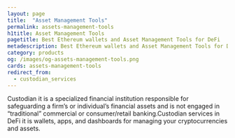 ```yaml
---
layout: page
title:  "Asset Management Tools"
permalink: assets-management-tools
h1title: Asset Management Tools
pagetitle: Best Ethereum wallets and Asset Management Tools for DeFi    
metadescription: Best Ethereum wallets and Asset Management Tools for DeFi. Custodian services in DeFi it is wallets, apps, and dashboards for managing your cryptocurrencies and assets.
category: products
og: /images/og-assets-management-tools.png
cards: assets-management-tools
redirect_from:
  - custodian_services
---
```


Custodian it is a specialized financial institution responsible for safeguarding a firm’s or individual’s financial assets and is not engaged in “traditional” commercial or consumer/retail banking.Custodian services in DeFi it is wallets, apps, and dashboards for managing your cryptocurrencies and assets.